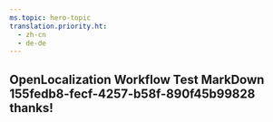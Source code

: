 ```yaml
---
ms.topic: hero-topic
translation.priority.ht: 
  - zh-cn
  - de-de
---
```

## OpenLocalization Workflow Test MarkDown 155fedb8-fecf-4257-b58f-890f45b99828 thanks!
